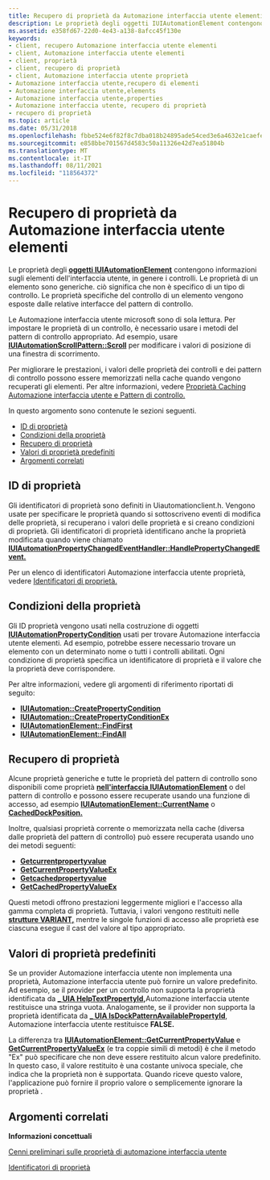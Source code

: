 ```yaml
---
title: Recupero di proprietà da Automazione interfaccia utente elementi
description: Le proprietà degli oggetti IUIAutomationElement contengono informazioni sugli elementi dell'interfaccia utente, in genere i controlli.
ms.assetid: e358fd67-22d0-4e43-a138-8afcc45f130e
keywords:
- client, recupero Automazione interfaccia utente elementi
- client, Automazione interfaccia utente elementi
- client, proprietà
- client, recupero di proprietà
- client, Automazione interfaccia utente proprietà
- Automazione interfaccia utente,recupero di elementi
- Automazione interfaccia utente,elements
- Automazione interfaccia utente,properties
- Automazione interfaccia utente, recupero di proprietà
- recupero di proprietà
ms.topic: article
ms.date: 05/31/2018
ms.openlocfilehash: fbbe524e6f82f8c7dba018b24895ade54ced3e6a4632e1caefed410753b56fab
ms.sourcegitcommit: e858bbe701567d4583c50a11326e42d7ea51804b
ms.translationtype: MT
ms.contentlocale: it-IT
ms.lasthandoff: 08/11/2021
ms.locfileid: "118564372"
---
```

# <a name="retrieving-properties-from-ui-automation-elements"></a>Recupero di proprietà da Automazione interfaccia utente elementi

Le proprietà degli [**oggetti IUIAutomationElement**](/windows/desktop/api/UIAutomationClient/nn-uiautomationclient-iuiautomationelement) contengono informazioni sugli elementi dell'interfaccia utente, in genere i controlli. Le proprietà di un elemento sono generiche. ciò significa che non è specifico di un tipo di controllo. Le proprietà specifiche del controllo di un elemento vengono esposte dalle relative interfacce del pattern di controllo.

Le Automazione interfaccia utente microsoft sono di sola lettura. Per impostare le proprietà di un controllo, è necessario usare i metodi del pattern di controllo appropriato. Ad esempio, usare [**IUIAutomationScrollPattern::Scroll**](/windows/desktop/api/UIAutomationClient/nf-uiautomationclient-iuiautomationscrollpattern-scroll) per modificare i valori di posizione di una finestra di scorrimento.

Per migliorare le prestazioni, i valori delle proprietà dei controlli e dei pattern di controllo possono essere memorizzati nella cache quando vengono recuperati gli elementi. Per altre informazioni, vedere [Proprietà Caching Automazione interfaccia utente e Pattern di controllo.](uiauto-cachingforclients.md)

In questo argomento sono contenute le sezioni seguenti.

-   [ID di proprietà](#property-ids)
-   [Condizioni della proprietà](#property-conditions)
-   [Recupero di proprietà](#retrieving-properties)
-   [Valori di proprietà predefiniti](#default-property-values)
-   [Argomenti correlati](#related-topics)

## <a name="property-ids"></a>ID di proprietà

Gli identificatori di proprietà sono definiti in Uiautomationclient.h. Vengono usate per specificare le proprietà quando si sottoscriveno eventi di modifica delle proprietà, si recuperano i valori delle proprietà e si creano condizioni di proprietà. Gli identificatori di proprietà identificano anche la proprietà modificata quando viene chiamato [**IUIAutomationPropertyChangedEventHandler::HandlePropertyChangedEvent.**](/windows/desktop/api/UIAutomationClient/nf-uiautomationclient-iuiautomationpropertychangedeventhandler-handlepropertychangedevent)

Per un elenco di identificatori Automazione interfaccia utente proprietà, vedere [Identificatori di proprietà.](uiauto-entry-propids.md)

## <a name="property-conditions"></a>Condizioni della proprietà

Gli ID proprietà vengono usati nella costruzione di oggetti [**IUIAutomationPropertyCondition**](/windows/desktop/api/UIAutomationClient/nn-uiautomationclient-iuiautomationpropertycondition) usati per trovare Automazione interfaccia utente elementi. Ad esempio, potrebbe essere necessario trovare un elemento con un determinato nome o tutti i controlli abilitati. Ogni condizione di proprietà specifica un identificatore di proprietà e il valore che la proprietà deve corrispondere.

Per altre informazioni, vedere gli argomenti di riferimento riportati di seguito:

-   [**IUIAutomation::CreatePropertyCondition**](/windows/desktop/api/UIAutomationClient/nf-uiautomationclient-iuiautomation-createpropertycondition)
-   [**IUIAutomation::CreatePropertyConditionEx**](/windows/desktop/api/UIAutomationClient/nf-uiautomationclient-iuiautomation-createpropertyconditionex)
-   [**IUIAutomationElement::FindFirst**](/windows/desktop/api/UIAutomationClient/nf-uiautomationclient-iuiautomationelement-findfirst)
-   [**IUIAutomationElement::FindAll**](/windows/desktop/api/UIAutomationClient/nf-uiautomationclient-iuiautomationelement-findall)

## <a name="retrieving-properties"></a>Recupero di proprietà

Alcune proprietà generiche e tutte le proprietà del pattern di controllo sono disponibili come proprietà [**nell'interfaccia IUIAutomationElement**](/windows/desktop/api/UIAutomationClient/nn-uiautomationclient-iuiautomationelement) o del pattern di controllo e possono essere recuperate usando una funzione di accesso, ad esempio [**IUIAutomationElement::CurrentName**](/windows/desktop/api/UIAutomationClient/nf-uiautomationclient-iuiautomationelement-get_currentname) o [**CachedDockPosition.**](/windows/desktop/api/UIAutomationClient/nf-uiautomationclient-iuiautomationdockpattern-get_cacheddockposition)

Inoltre, qualsiasi proprietà corrente o memorizzata nella cache (diversa dalle proprietà del pattern di controllo) può essere recuperata usando uno dei metodi seguenti:

-   [**Getcurrentpropertyvalue**](/windows/desktop/api/UIAutomationClient/nf-uiautomationclient-iuiautomationelement-getcurrentpropertyvalue)
-   [**GetCurrentPropertyValueEx**](/windows/desktop/api/UIAutomationClient/nf-uiautomationclient-iuiautomationelement-getcurrentpropertyvalueex)
-   [**Getcachedpropertyvalue**](/windows/desktop/api/UIAutomationClient/nf-uiautomationclient-iuiautomationelement-getcachedpropertyvalue)
-   [**GetCachedPropertyValueEx**](/windows/desktop/api/UIAutomationClient/nf-uiautomationclient-iuiautomationelement-getcachedpropertyvalueex)

Questi metodi offrono prestazioni leggermente migliori e l'accesso alla gamma completa di proprietà. Tuttavia, i valori vengono restituiti nelle [**strutture VARIANT,**](/windows/win32/api/oaidl/ns-oaidl-variant) mentre le singole funzioni di accesso alle proprietà ese ciascuna esegue il cast del valore al tipo appropriato.

## <a name="default-property-values"></a>Valori di proprietà predefiniti

Se un provider Automazione interfaccia utente non implementa una proprietà, Automazione interfaccia utente può fornire un valore predefinito. Ad esempio, se il provider per un controllo non supporta la proprietà identificata da [**\_ UIA HelpTextPropertyId,**](uiauto-automation-element-propids.md)Automazione interfaccia utente restituisce una stringa vuota. Analogamente, se il provider non supporta la proprietà identificata da [**\_ UIA IsDockPatternAvailablePropertyId**](uiauto-control-pattern-availability-propids.md), Automazione interfaccia utente restituisce **FALSE.**

La differenza tra [**IUIAutomationElement::GetCurrentPropertyValue**](/windows/desktop/api/UIAutomationClient/nf-uiautomationclient-iuiautomationelement-getcurrentpropertyvalue) e [**GetCurrentPropertyValueEx**](/windows/desktop/api/UIAutomationClient/nf-uiautomationclient-iuiautomationelement-getcurrentpropertyvalueex) (e tra coppie simili di metodi) è che il metodo "Ex" può specificare che non deve essere restituito alcun valore predefinito. In questo caso, il valore restituito è una costante univoca speciale, che indica che la proprietà non è supportata. Quando riceve questo valore, l'applicazione può fornire il proprio valore o semplicemente ignorare la proprietà .

## <a name="related-topics"></a>Argomenti correlati

<dl> <dt>

**Informazioni concettuali**
</dt> <dt>

[Cenni preliminari sulle proprietà di automazione interfaccia utente](uiauto-propertiesoverview.md)
</dt> <dt>

[Identificatori di proprietà](uiauto-entry-propids.md)
</dt> </dl>

 

 